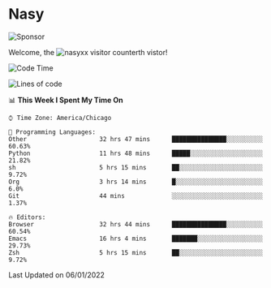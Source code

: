 # Nasy

<!--
<p align="center">
<img height="200" src="https://github-readme-stats.vercel.app/api?username=nasyxx&count_private=true&show_icons=true&theme=dracula&include_all_commits=true"/>
<img height="200" src="https://github-readme-stats.vercel.app/api/top-langs/?username=nasyxx&theme=dracula&hide=html,jupyter+notebook&count_private=true&show_icons=true"/>
</p>

  
----------------
-->

![Sponsor](https://img.shields.io/static/v1.svg?label=Sponsor&message=%E2%9D%A4&logo=GitHub&style=flat&color=pink)
 
Welcome, the ![nasyxx visitor counter](https://count.getloli.com/get/@nasyxx?theme=rule34)th vistor!
 
<!--START_SECTION:waka-->
![Code Time](http://img.shields.io/badge/Code%20Time-1%2C692%20hrs%2019%20mins-blue)

![Lines of code](https://img.shields.io/badge/From%20Hello%20World%20I%27ve%20Written-5%20Million%20lines%20of%20code-blue)

📊 **This Week I Spent My Time On** 

```text
⌚︎ Time Zone: America/Chicago

💬 Programming Languages: 
Other                    32 hrs 47 mins      ███████████████░░░░░░░░░░   60.63% 
Python                   11 hrs 48 mins      █████░░░░░░░░░░░░░░░░░░░░   21.82% 
sh                       5 hrs 15 mins       ██░░░░░░░░░░░░░░░░░░░░░░░   9.72% 
Org                      3 hrs 14 mins       █░░░░░░░░░░░░░░░░░░░░░░░░   6.0% 
Git                      44 mins             ░░░░░░░░░░░░░░░░░░░░░░░░░   1.37%

🔥 Editors: 
Browser                  32 hrs 44 mins      ███████████████░░░░░░░░░░   60.54% 
Emacs                    16 hrs 4 mins       ███████░░░░░░░░░░░░░░░░░░   29.73% 
Zsh                      5 hrs 15 mins       ██░░░░░░░░░░░░░░░░░░░░░░░   9.72%

```


 Last Updated on 06/01/2022
<!--END_SECTION:waka-->

<!-- ![visitors](https://visitor-badge.laobi.icu/badge?page_id=nasyxx.nasyxx) -->
